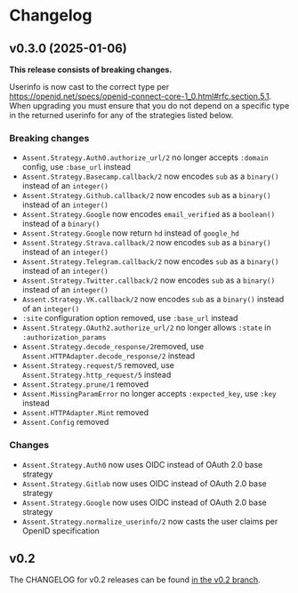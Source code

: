 # Changelog

## v0.3.0 (2025-01-06)

**This release consists of breaking changes.**

Userinfo is now cast to the correct type per https://openid.net/specs/openid-connect-core-1_0.html#rfc.section.5.1. When upgrading you must ensure that you do not depend on a specific type in the returned userinfo for any of the strategies listed below.

### Breaking changes

* `Assent.Strategy.Auth0.authorize_url/2` no longer accepts `:domain` config, use `:base_url` instead
* `Assent.Strategy.Basecamp.callback/2` now encodes `sub` as a `binary()` instead of an `integer()`
* `Assent.Strategy.Github.callback/2` now encodes `sub` as a `binary()` instead of an `integer()`
* `Assent.Strategy.Google` now encodes `email_verified` as a `boolean()` instead of a `binary()`
* `Assent.Strategy.Google` now return `hd` instead of `google_hd`
* `Assent.Strategy.Strava.callback/2` now encodes `sub` as a `binary()` instead of an `integer()`
* `Assent.Strategy.Telegram.callback/2` now encodes `sub` as a `binary()` instead of an `integer()`
* `Assent.Strategy.Twitter.callback/2` now encodes `sub` as a `binary()` instead of an `integer()`
* `Assent.Strategy.VK.callback/2` now encodes `sub` as a `binary()` instead of an `integer()`
* `:site` configuration option removed, use `:base_url` instead
* `Assent.Strategy.OAuth2.authorize_url/2` no longer allows `:state` in `:authorization_params`
* `Assent.Strategy.decode_response/2`removed, use `Assent.HTTPAdapter.decode_response/2` instead
* `Assent.Strategy.request/5` removed, use `Assent.Strategy.http_request/5` instead
* `Assent.Strategy.prune/1` removed
* `Assent.MissingParamError` no longer accepts `:expected_key`, use `:key` instead
* `Assent.HTTPAdapter.Mint` removed
* `Assent.Config` removed

### Changes

* `Assent.Strategy.Auth0` now uses OIDC instead of OAuth 2.0 base strategy
* `Assent.Strategy.Gitlab` now uses OIDC instead of OAuth 2.0 base strategy
* `Assent.Strategy.Google` now uses OIDC instead of OAuth 2.0 base strategy
* `Assent.Strategy.normalize_userinfo/2` now casts the user claims per OpenID specification

## v0.2

The CHANGELOG for v0.2 releases can be found [in the v0.2 branch](https://github.com/pow-auth/assent/blob/v0.2/CHANGELOG.md).